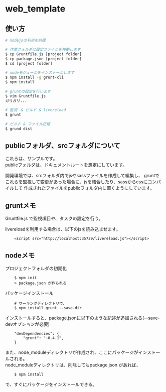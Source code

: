 # web_template

## 使い方
``` bash
# nodejsの利用を前提

# 作業フォルダに設定ファイルを移動します
$ cp Gruntfile.js [project folder]
$ cp package.json [project folder]
$ cd [project folder]
		
# nodeモジュールをインストールします
$ npm install -g grunt-cli
$ npm install
		
# gruntの設定を行います
$ vim Gruntfile.js
ガリガリ...
		
# 監視　& ビルド & livereload
$ grunt
		
# ビルド & ファイル圧縮
$ grund dist
```

## publicフォルダ、srcフォルダについて
これらは、サンプルです。  
publicフォルダは、ドキュメントルートを想定にしています。  

開発環境では、srcフォルダ内でjsやsassファイルを作成して編集し、
gruntでこれらを監視して変更があった場合に、jsを結合したり、sassからcssにコンパイルして
作成されたファイルをpublicフォルダ内に置くようにしています。

## gruntメモ
Gruntfile.js で監視項目や、タスクの設定を行う。

livereloadを利用する場合は、以下のjsを読み込ませます。

        <script src="http://localhost:35729/livereload.js"></script>

## nodeメモ
プロジェクトフォルダの初期化

		$ npm init
		> package.json が作られる

パッケージインストール

		# ワーキングディレクトリで、
		$ npm install grunt --save-dir

インストールすると、package.jsonに以下のような記述が追加される(--save-devオプションが必要)

		"devDependencies": {
			"grunt": "~0.4.1",
		}

また、node_moduleディレクトリが作成され、ここにパッケージがインストールされる。  
node_moduleディレクトリは、削除してもpackage.json があれば、  

		$ npm install
		
で、すぐにパッケージをインストールできる。  
